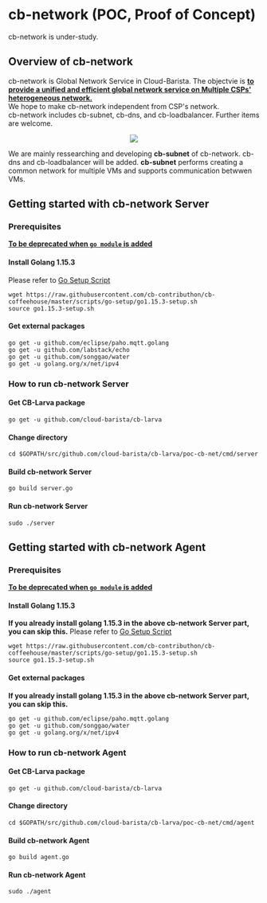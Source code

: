 # cb-network (POC, Proof of Concept)

cb-network is under-study.

## Overview of cb-network
cb-network is Global Network Service in Cloud-Barista. The objectvie is <ins>**to provide a unified and efficient global network service on Multiple CSPs' heterogeneous network.**</ins>   
We hope to make cb-network independent from CSP's network.   
cb-network includes cb-subnet, cb-dns, and cb-loadbalancer. Further items are welcome.

<p align="center">
  <img src="https://user-images.githubusercontent.com/7975459/99206719-7ea7c500-27ff-11eb-96f3-bc912bf7143a.png">
</p>

We are mainly ressearching and developing **cb-subnet** of cb-network. cb-dns and cb-loadbalancer will be added.
**cb-subnet** performs creating a common network for multiple VMs and supports communication betwwen VMs.

## Getting started with cb-network Server
### Prerequisites
<ins>**To be deprecated when `go module` is added**</ins>

#### Install Golang 1.15.3
Please refer to [Go Setup Script](https://github.com/cb-contributhon/cb-coffeehouse/tree/master/scripts/go-setup)
```
wget https://raw.githubusercontent.com/cb-contributhon/cb-coffeehouse/master/scripts/go-setup/go1.15.3-setup.sh
source go1.15.3-setup.sh
```
#### Get external packages 
```
go get -u github.com/eclipse/paho.mqtt.golang
go get -u github.com/labstack/echo
go get -u github.com/songgao/water
go get -u golang.org/x/net/ipv4
```

### How to run cb-network Server
#### Get CB-Larva package
```
go get -u github.com/cloud-barista/cb-larva
```

#### Change directory
```
cd $GOPATH/src/github.com/cloud-barista/cb-larva/poc-cb-net/cmd/server
```

#### Build cb-network Server
```
go build server.go
```

#### Run cb-network Server
```
sudo ./server
```


## Getting started with cb-network Agent
### Prerequisites
<ins>**To be deprecated when `go module` is added**</ins>

#### Install Golang 1.15.3
**If you already install golang 1.15.3 in the above cb-network Server part, you can skip this.**
Please refer to [Go Setup Script](https://github.com/cb-contributhon/cb-coffeehouse/tree/master/scripts/go-setup)
```
wget https://raw.githubusercontent.com/cb-contributhon/cb-coffeehouse/master/scripts/go-setup/go1.15.3-setup.sh
source go1.15.3-setup.sh
```

#### Get external packages 
**If you already install golang 1.15.3 in the above cb-network Server part, you can skip this.**
```
go get -u github.com/eclipse/paho.mqtt.golang
go get -u github.com/songgao/water
go get -u golang.org/x/net/ipv4
```

### How to run cb-network Agent
#### Get CB-Larva package
```
go get -u github.com/cloud-barista/cb-larva
```

#### Change directory
```
cd $GOPATH/src/github.com/cloud-barista/cb-larva/poc-cb-net/cmd/agent
```

#### Build cb-network Agent
```
go build agent.go
```

#### Run cb-network Agent
```
sudo ./agent
```

